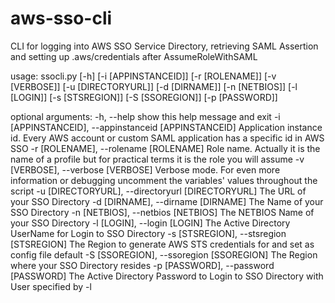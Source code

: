 # aws-sso-cli
CLI for logging into AWS SSO Service Directory, retrieving SAML Assertion and setting up .aws/credentials after AssumeRoleWithSAML

usage: ssocli.py [-h] [-i [APPINSTANCEID]] [-r [ROLENAME]] [-v [VERBOSE]]
                 [-u [DIRECTORYURL]] [-d [DIRNAME]] [-n [NETBIOS]]
                 [-l [LOGIN]] [-s [STSREGION]] [-S [SSOREGION]]
                 [-p [PASSWORD]]

optional arguments:
  -h, --help            show this help message and exit
  -i [APPINSTANCEID], --appinstanceid [APPINSTANCEID]
                        Application instance id. Every AWS account or custom
                        SAML application has a specific id in AWS SSO
  -r [ROLENAME], --rolename [ROLENAME]
                        Role name. Actually it is the name of a profile but
                        for practical terms it is the role you will assume
  -v [VERBOSE], --verbose [VERBOSE]
                        Verbose mode. For even more information or debugging
                        uncomment the variables' values throughout the script
  -u [DIRECTORYURL], --directoryurl [DIRECTORYURL]
                        The URL of your SSO Directory
  -d [DIRNAME], --dirname [DIRNAME]
                        The Name of your SSO Directory
  -n [NETBIOS], --netbios [NETBIOS]
                        The NETBIOS Name of your SSO Directory
  -l [LOGIN], --login [LOGIN]
                        The Active Directory UserName for Login to SSO
                        Directory
  -s [STSREGION], --stsregion [STSREGION]
                        The Region to generate AWS STS credentials for and set
                        as config file default
  -S [SSOREGION], --ssoregion [SSOREGION]
                        The Region where your SSO Directory resides
  -p [PASSWORD], --password [PASSWORD]
                        The Active Directory Password to Login to SSO
                        Directory with User specified by -l
